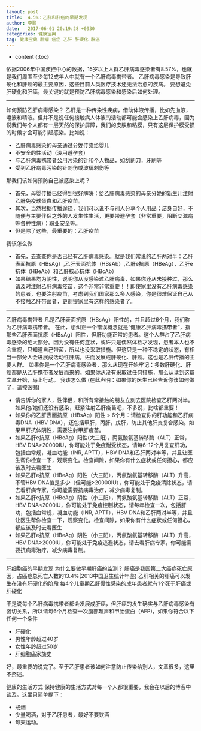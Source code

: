 ```yaml
---
layout: post
title:  4.5%：乙肝和肝癌的早期发现
author: 李鹏
date:   2017-06-01 20:19:28 +0930
categories: 健康宝典
tag: 健康宝典 肿瘤 癌症 乙肝 肝硬化 肝癌
---
```


* content
{:toc}


依据2006年中国疾控中心的数据，15岁以上人群乙肝病毒感染者有8.57%，也就是我们周围至少每12成年人中就有一个乙肝病毒携带者。
乙肝病毒感染是导致肝硬化和肝癌的最主要原因，这些目前人类医疗技术还无法治愈的疾病。
要想避免肝硬化和肝癌，最关键的就是预防乙肝病毒感染和感染后如何处理。

---
如何预防乙肝病毒感染？
乙肝是一种传染性疾病，借助体液传播，比如先血液，唾液和精液。但并不是说任何接触病人体液的活动都可能会感染上乙肝病毒，因为说我们每个人都有一层天然的保护屏障，我们的皮肤和粘膜，只有这层保护膜受损的时候才会可能引起感染。比如说：
* 乙肝病毒感染的母亲通过分娩传染给婴儿
* 不安全的性活动（没用避孕套）
* 与乙肝病毒携带者公用污染的针和个人物品，如刮胡刀，牙刷等
* 受到乙肝病毒污染的针刺伤或玻璃刺伤等

那我们该如何预防自己被感染上呢？
* 首先，母婴传播已经得到很好解决：给乙肝病毒感染的母亲分娩的新生儿注射乙肝免疫球蛋白和乙肝疫苗。
* 其次，当然根据传播途径，我们可以说不与别人分享个人用品；洁身自好，不随便与主要伴侣之外的人发生性生活，更要带避孕套（非常重要，阻断艾滋病等各种性病）；职业安全等。
* 但是除了这些，最重要的：乙肝疫苗

我该怎么做
* 首先，去查查你是否已经有乙肝病毒感染。就是我们常说的乙肝两对半：乙肝表面抗原（HBsAg）,乙肝表面抗体（HBsAb）,乙肝e抗原（HBeAg），乙肝e抗体（HBeAb）和乙肝核心抗体（HBcAb）
* 如果结果均为阴性，说明你从没感染过乙肝病毒，如果你还从未接种过，那么请及时注射乙肝病毒疫苗，这个非常非常重要！！即使家里没有乙肝病毒感染的患者，也要注射疫苗，考虑到我们国家那么多人感染，你是很难保证自己从不接触乙肝带菌者，更别提家里有这样的感染者了。

---
乙肝病毒携带者
凡是乙肝表面抗原（HBsAg）阳性的，并且超过6个月，我们称为乙肝病毒携带者。
在此，想纠正一个错误概念就是“健康乙肝病毒携带者”，指那些乙肝表面抗原（HBsAg）阳性，但肝功能正常的患者。这个人群占了乙肝病毒感染的绝大部分。因为没有任何症状，或许只是偶然体检才发现，患者本人也不会重视，只知道自己带菌，所以也没采取措施。但这只是一种不稳定的状态，有相当一部分人会进展成活动性肝病，进而发展成肝硬化、肝癌。这也是乙肝传播的主要人群。
如果你是一个乙肝病毒感染者，那么从现在开始牢记：多数肝硬化、肝癌都是从乙肝携带者发展而来的。如果你从没有采取过任何措施，那么从读到这篇文章开始，马上行动。
我该怎么做
(在此声明：如果你的医生已经告诉你该如何做了，请按医嘱)
* 请告诉你的家人，性伴侣，和所有常接触的朋友立刻去医院检查乙肝两对半。如果他/她们还没有感染，赶紧注射乙肝疫苗吧，不多说，比啥都重要！
* 如果你的乙肝表面抗原（HBsAg）阳性 > 6个月：请检查你的肝功能和乙肝病毒DNA（HBV DNA），还包括甲肝，丙肝，戊肝，防止其他肝炎复合感染。如果甲肝抗体阴性，需要注射甲肝疫苗。
* 如果乙肝e抗原（HBeAg）阳性(大三阳)，丙氨酸氨基转移酶（ALT）正常，HBV DNA>20000IU，你可能处于免疫耐受状态，请每6-12个月复查肝功，包括血常规，凝血功能（INR, APTT），HBV DNA和乙肝两对半等，并且让医生帮你检查一下，观察变化。检查间隙，如果你有什么症状或任何担心，都应该及时去看医生
* 如果乙肝e抗原（HBeAg）阳性（大三阳），丙氨酸氨基转移酶（ALT）升高，不管HBV DNA值是多少（但可能>20000IU），你可能处于免疫清除状态，请去看肝病专家，你可能需要抗病毒治疗，减少病毒复制。
* 如果乙肝e抗原（HBeAg）阴性（小三阳），丙氨酸氨基转移酶（ALT）正常，HBV DNA<2000IU，你可能处于免疫控制状态，请每年检查一次，包括肝功，包括血常规，凝血功能（INR, APTT），HBV DNA和乙肝两对半等，并且让医生帮你检查一下，观察变化。检查间隙，如果你有什么症状或任何担心，都应该及时去看医生
* 如果乙肝e抗原（HBeAg）阴性（小三阳），丙氨酸氨基转移酶（ALT）升高，HBV DNA>2000IU，你可能处于免疫逃避状态，请去看肝病专家，你可能需要抗病毒治疗，减少病毒复制。

---
肝细胞癌的早期发现
为什么要做早期肝癌的监测？
肝癌是我国第二大癌症死亡原因，占癌症总死亡人数的13.4%(2013中国卫生统计年鉴)
乙肝相关的肝癌可以发生在没有肝硬化的阶段
每4个儿童期乙肝慢性感染的成年患者就有1个死于肝癌或肝硬化

不是说每个乙肝病毒携带者都会发展成肝癌，但肝癌的发生确实与乙肝病毒感染有密切关系，所以请每6个月检查一次腹部超声和甲胎蛋白（AFP)，如果你符合以下任何一个条件
* 肝硬化
* 男性年龄超过40岁
* 女性年龄超过50岁
* 肝细胞癌家族史

好，最重要的说完了。至于乙肝患者该如何注意防止传染给别人，文章很多，这里不赘述。

健康的生活方式
保持健康的生活方式对每一个人都很重要，我会在以后的博客中谈及。这里只简单提下：
* 戒烟
* 少量喝酒，对于乙肝患者，最好不要饮酒
* 每天运动。